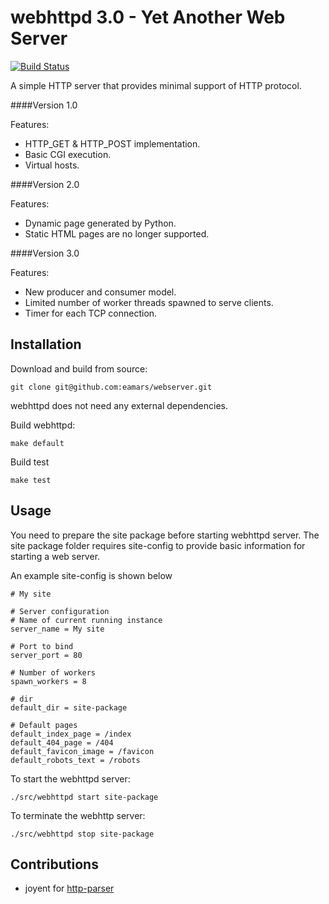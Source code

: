 webhttpd 3.0 - Yet Another Web Server
===========

[![Build Status](https://travis-ci.org/eamars/webserver.svg?branch=2.0)](https://travis-ci.org/eamars/webserver)

A simple HTTP server that provides minimal support of HTTP protocol.

####Version 1.0

Features:
- HTTP_GET & HTTP_POST implementation.
- Basic CGI execution.
- Virtual hosts.

####Version 2.0

Features:
- Dynamic page generated by Python.
- Static HTML pages are no longer supported.

####Version 3.0

Features:
- New producer and consumer model.
- Limited number of worker threads spawned to serve clients.
- Timer for each TCP connection.


Installation
------------

Download and build from source:

    git clone git@github.com:eamars/webserver.git

webhttpd does not need any external dependencies.

Build webhttpd:

    make default

Build test

    make test

Usage
-----

You need to prepare the site package before starting webhttpd server. The site package folder requires site-config to provide basic information for starting a web server.

An example site-config is shown below

```dosini
# My site

# Server configuration
# Name of current running instance
server_name = My site

# Port to bind
server_port = 80

# Number of workers
spawn_workers = 8

# dir
default_dir = site-package

# Default pages
default_index_page = /index
default_404_page = /404
default_favicon_image = /favicon
default_robots_text = /robots
```

To start the webhttpd server:

    ./src/webhttpd start site-package

To terminate the webhttp server:

    ./src/webhttpd stop site-package


Contributions
-------------

- joyent for [http-parser](https://github.com/joyent/http-parser)
